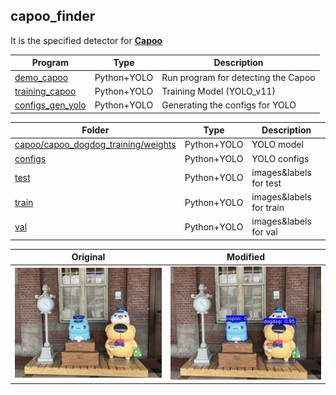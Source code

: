 capoo_finder
-
It is the specified detector for **[Capoo](https://zh.wikipedia.org/zh-tw/貓貓蟲咖波)**

| Program | Type | Description |
|-------|-------|-------|
| [demo_capoo](https://github.com/JIK-JHONG/side_project/blob/main/capoo_finder/demo_capoo.py) | Python+YOLO | Run program for detecting the Capoo |
| [training_capoo](https://github.com/JIK-JHONG/side_project/blob/main/capoo_finder/training_capoo.py) | Python+YOLO | Training Model (YOLO_v11) |
| [configs_gen_yolo](https://github.com/JIK-JHONG/side_project/blob/main/capoo_finder/configs_gen_yolo.py) | Python+YOLO | Generating the configs for YOLO |

| Folder | Type | Description |
|-------|-------|-------|
| [capoo/capoo_dogdog_training/weights](https://github.com/JIK-JHONG/side_project/blob/main/capoo_finder/capoo/capoo_dogdog_training/weights) | Python+YOLO | YOLO model |
| [configs](https://github.com/JIK-JHONG/side_project/blob/main/capoo_finder/configs) | Python+YOLO | YOLO configs |
| [test](https://github.com/JIK-JHONG/side_project/blob/main/capoo_finder/test) | Python+YOLO | images&labels for test |
| [train](https://github.com/JIK-JHONG/side_project/blob/main/capoo_finder/train) | Python+YOLO | images&labels for train |
| [val](https://github.com/JIK-JHONG/side_project/blob/main/capoo_finder/val) | Python+YOLO | images&labels for val |


| Original | Modified |
|-------|-------|
| ![Original](https://github.com/JIK-JHONG/side_project/blob/main/capoo_finder/demo3.jpeg) | ![Original](https://github.com/JIK-JHONG/side_project/blob/main/capoo_finder/demo3_modified.jpeg) |
